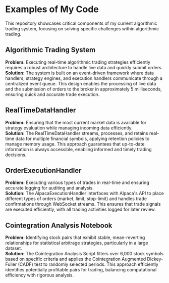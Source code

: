 # Examples of My Code

This repository showcases critical components of my current algorithmic trading system, focusing on solving specific challenges within algorithmic trading.

## Algorithmic Trading System

**Problem:** Executing real-time algorithmic trading strategies efficiently requires a robust architecture to handle live data and quickly submit orders.  
**Solution:** The system is built on an event-driven framework where data handlers, strategy engines, and execution handlers communicate through a centralized event queue. This design enables the processing of live data and the submission of orders to the broker in approximately 5 milliseconds, ensuring quick and accurate trade execution.

## RealTimeDataHandler

**Problem:** Ensuring that the most current market data is available for strategy evaluation while managing incoming data efficiently.  
**Solution:** The RealTimeDataHandler streams, processes, and retains real-time data for multiple financial symbols, applying retention policies to manage memory usage. This approach guarantees that up-to-date information is always accessible, enabling informed and timely trading decisions.

## OrderExecutionHandler

**Problem:** Executing various types of trades in real-time and ensuring accurate logging for auditing and analysis.  
**Solution:** The AlpacaExecutionHandler interfaces with Alpaca's API to place different types of orders (market, limit, stop-limit) and handles trade confirmations through WebSocket streams. This ensures that trade signals are executed efficiently, with all trading activities logged for later review.

## Cointegration Analysis Notebook

**Problem:** Identifying stock pairs that exhibit stable, mean-reverting relationships for statistical arbitrage strategies, particularly in a large dataset.  
**Solution:** The Cointegration Analysis Script filters over 6,000 stock symbols based on specific criteria and applies the Cointegration Augmented Dickey-Fuller (CADF) test to randomly selected periods. This approach efficiently identifies potentially profitable pairs for trading, balancing computational efficiency with rigorous analysis.
